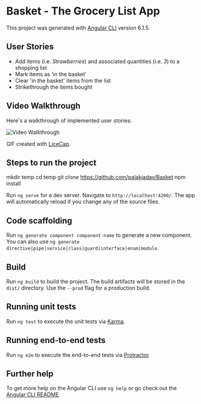 # Basket - The Grocery List App

This project was generated with [Angular CLI](https://github.com/angular/angular-cli) version 6.1.5.

## User Stories

- Add items (i.e. _Strawberries_) and associated quantities (i.e. _3_) to a shopping list
- Mark items as 'in the basket'
- Clear 'in the basket' items from the list
- Strikethrough the items bought

## Video Walkthrough

Here's a walkthrough of implemented user stories:

<img src='https://imgur.com/a/p3HQref' title='Video Walkthrough' width='' alt='Video Walkthrough' />

GIF created with [LiceCap](http://www.cockos.com/licecap/).

## Steps to run the project

mkdir temp
cd temp
git clone https://github.com/palakjadav/Basket
npm install

Run `ng serve` for a dev server. Navigate to `http://localhost:4200/`. The app will automatically reload if you change any of the source files.

## Code scaffolding

Run `ng generate component component-name` to generate a new component. You can also use `ng generate directive|pipe|service|class|guard|interface|enum|module`.

## Build

Run `ng build` to build the project. The build artifacts will be stored in the `dist/` directory. Use the `--prod` flag for a production build.

## Running unit tests

Run `ng test` to execute the unit tests via [Karma](https://karma-runner.github.io).

## Running end-to-end tests

Run `ng e2e` to execute the end-to-end tests via [Protractor](http://www.protractortest.org/).

## Further help

To get more help on the Angular CLI use `ng help` or go check out the [Angular CLI README](https://github.com/angular/angular-cli/blob/master/README.md).
